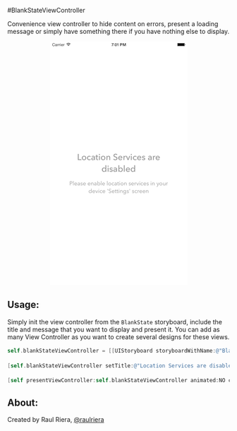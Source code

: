 #BlankStateViewController

Convenience view controller to hide content on errors, present a loading message or simply have something there if you have nothing else to display.

<p align="center">
	<img src="https://raw.githubusercontent.com/raulriera/BlankStateViewController/master/Screenshot.png" />
</p>

## Usage:

Simply init the view controller from the `BlankState` storyboard, include the title and message that you want to display and present it. You can add as many View Controller as you want to create several designs for these views.

```objective-c
self.blankStateViewController = [[UIStoryboard storyboardWithName:@"BlankState" bundle:nil] instantiateViewControllerWithIdentifier:@"BlankStateViewController"];

[self.blankStateViewController setTitle:@"Location Services are disabled" andMessage:@"Please enable location services in your device 'Settings' screen"];

[self presentViewController:self.blankStateViewController animated:NO completion:nil];
```

## About:
Created by Raul Riera, [@raulriera](http://twitter.com/raulriera)
